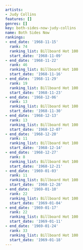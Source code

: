 ```yaml
---
artists:
- Judy Collins
features: []
genres: []
key: both-sides-now-judy-collins
name: Both Sides Now
rankings:
- end_date: '1968-11-15'
  rank: 74
  ranking_list: Billboard Hot 100
  start_date: '1968-11-09'
- end_date: '1968-11-22'
  rank: 46
  ranking_list: Billboard Hot 100
  start_date: '1968-11-16'
- end_date: '1968-11-29'
  rank: 19
  ranking_list: Billboard Hot 100
  start_date: '1968-11-23'
- end_date: '1968-12-06'
  rank: 13
  ranking_list: Billboard Hot 100
  start_date: '1968-11-30'
- end_date: '1968-12-13'
  rank: 13
  ranking_list: Billboard Hot 100
  start_date: '1968-12-07'
- end_date: '1968-12-20'
  rank: 11
  ranking_list: Billboard Hot 100
  start_date: '1968-12-14'
- end_date: '1968-12-27'
  rank: 8
  ranking_list: Billboard Hot 100
  start_date: '1968-12-21'
- end_date: '1969-01-03'
  rank: 11
  ranking_list: Billboard Hot 100
  start_date: '1968-12-28'
- end_date: '1969-01-10'
  rank: 22
  ranking_list: Billboard Hot 100
  start_date: '1969-01-04'
- end_date: '1969-01-17'
  rank: 22
  ranking_list: Billboard Hot 100
  start_date: '1969-01-11'
- end_date: '1969-01-24'
  rank: 33
  ranking_list: Billboard Hot 100
  start_date: '1969-01-18'
---
```


